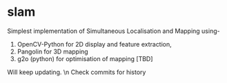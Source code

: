 # slam
Simplest implementation of Simultaneous Localisation and Mapping using-
1.  OpenCV-Python for 2D display and feature extraction,
2.  Pangolin for 3D mapping 
3.  g2o (python) for optimisation of mapping [TBD]

Will keep updating. \n
Check commits for history
